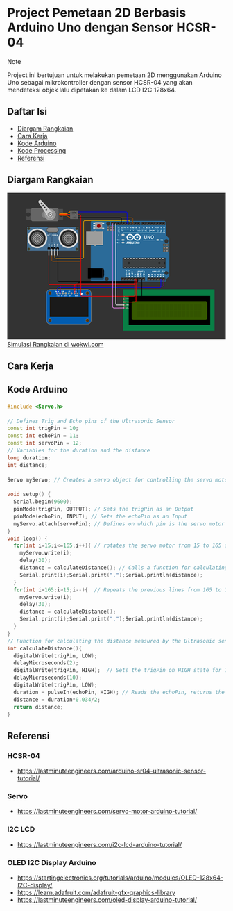 # Project Pemetaan 2D Berbasis Arduino Uno dengan Sensor HCSR-04

> [!NOTE]  
>  Project ini bertujuan untuk melakukan pemetaan 2D menggunakan Arduino Uno sebagai mikrokontroller dengan sensor HCSR-04 yang akan mendeteksi objek lalu dipetakan ke dalam LCD I2C 128x64.

## Daftar Isi
    
- [Diargam Rangkaian](https://github.com/FillahAlamsyah/Project-Radar/blob/main/README.md#cDiargam-Rangkaian)
- [Cara Kerja](https://github.com/FillahAlamsyah/Project-Radar/blob/main/README.md#cara-kerja)
- [Kode Arduino](https://github.com/FillahAlamsyah/Project-Radar/blob/main/README.md#kode-arduino)
- [Kode Processing](https://github.com/FillahAlamsyah/Project-Radar/blob/main/README.md#kode-processing)
- [Referensi](https://github.com/FillahAlamsyah/Project-Radar/blob/main/README.md#Referensi)


## Diargam Rangkaian

![Circuit-Diagram.png](https://github.com/FillahAlamsyah/Project-Radar/blob/main/Circuit-Diagram.png)
[Simulasi Rangkaian di wokwi.com](https://wokwi.com/projects/376864616405893121)

## Cara Kerja


## Kode Arduino
    
```c++
#include <Servo.h> 

// Defines Trig and Echo pins of the Ultrasonic Sensor
const int trigPin = 10;
const int echoPin = 11;
const int servoPin = 12;
// Variables for the duration and the distance
long duration;
int distance;

Servo myServo; // Creates a servo object for controlling the servo motor

void setup() {
  Serial.begin(9600);
  pinMode(trigPin, OUTPUT); // Sets the trigPin as an Output
  pinMode(echoPin, INPUT); // Sets the echoPin as an Input
  myServo.attach(servoPin); // Defines on which pin is the servo motor attached
}
void loop() {
  for(int i=15;i<=165;i++){ // rotates the servo motor from 15 to 165 degrees
    myServo.write(i);
    delay(30);
    distance = calculateDistance(); // Calls a function for calculating the distance measured by the Ultrasonic sensor for each degree
    Serial.print(i);Serial.print(",");Serial.println(distance);
  }
  for(int i=165;i>15;i--){  // Repeats the previous lines from 165 to 15 degrees
    myServo.write(i);
    delay(30);
    distance = calculateDistance();
    Serial.print(i);Serial.print(",");Serial.println(distance);
  }
}
// Function for calculating the distance measured by the Ultrasonic sensor
int calculateDistance(){ 
  digitalWrite(trigPin, LOW); 
  delayMicroseconds(2);
  digitalWrite(trigPin, HIGH);  // Sets the trigPin on HIGH state for 10 micro seconds
  delayMicroseconds(10);
  digitalWrite(trigPin, LOW);
  duration = pulseIn(echoPin, HIGH); // Reads the echoPin, returns the sound wave travel time in microseconds
  distance = duration*0.034/2;
  return distance;
}
```

## Referensi
### HCSR-04
- https://lastminuteengineers.com/arduino-sr04-ultrasonic-sensor-tutorial/

### Servo
- https://lastminuteengineers.com/servo-motor-arduino-tutorial/

### I2C LCD
- https://lastminuteengineers.com/i2c-lcd-arduino-tutorial/

### OLED I2C Display Arduino
- https://startingelectronics.org/tutorials/arduino/modules/OLED-128x64-I2C-display/
- https://learn.adafruit.com/adafruit-gfx-graphics-library
- https://lastminuteengineers.com/oled-display-arduino-tutorial/


